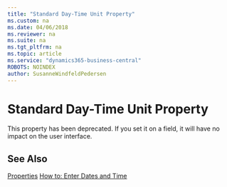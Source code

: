 ```yaml
---
title: "Standard Day-Time Unit Property"
ms.custom: na
ms.date: 04/06/2018
ms.reviewer: na
ms.suite: na
ms.tgt_pltfrm: na
ms.topic: article
ms.service: "dynamics365-business-central"
ROBOTS: NOINDEX
author: SusanneWindfeldPedersen
---
```


# Standard Day-Time Unit Property
This property has been deprecated. If you set it on a field, it will have no impact on the user interface.  

## See Also  
[Properties](devenv-properties.md)
[How to: Enter Dates and Time](/dynamics365/business-central/ui-how-enter-date-time)  
